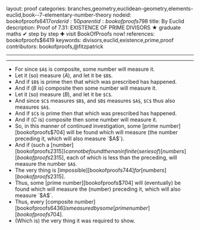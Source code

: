 layout: proof
categories: branches,geometry,euclidean-geometry,elements-euclid,book--7-elementary-number-theory
nodeid: bookofproofs$6417
orderid: 50
parentid: bookofproofs$798
title: By Euclid
description:  Proof of 7.31: EXISTENCE OF PRIME DIVISORS &#9733; graduate maths &#10004; step by step &#10010; visit BookOfProofs now!
references: bookofproofs$6419
keywords: divisors,euclid,existence,prime,proof
contributors: bookofproofs,@fitzpatrick

---


---



* For since `$A$` is composite, some number will measure it.
* Let it (so) measure ($A$), and let it be `$B$`.
* And if `$B$` is prime then that which was prescribed has happened.
* And if ($B$ is) composite then some number will measure it.
* Let it (so) measure ($B$), and let it be `$C$`.
* And since `$C$` measures `$B$`, and `$B$` measures `$A$`, `$C$` thus also measures `$A$`.
* And if `$C$` is prime then that which was prescribed has happened.
* And if ($C$ is) composite then some number will measure it.
* So, in this manner of continued investigation, some [prime number][bookofproofs$704] will be found which will measure (the number preceding it, which will also measure `$A$`).
* And if (such a [number][bookofproofs$2315]) cannot be found then an infinite (series of) [numbers][bookofproofs$2315], each of which is less than the preceding, will measure the number `$A$`.
* The very thing is [impossible][bookofproofs$744] for [numbers][bookofproofs$2315].
* Thus, some [prime number][bookofproofs$704] will (eventually) be found which will measure the (number) preceding it, which will also measure `$A$`.
* Thus, every [composite number][bookofproofs$6436] is measured by some [prime number][bookofproofs$704].
* (Which is) the very thing it was required to show.
